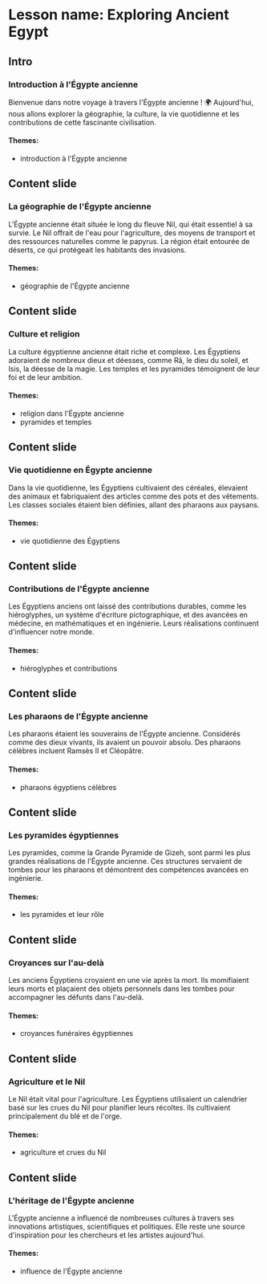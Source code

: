 # Lesson name: Exploring Ancient Egypt

## Intro

### Introduction à l'Égypte ancienne

Bienvenue dans notre voyage à travers l'Égypte ancienne ! 🌍 Aujourd'hui, nous allons explorer la géographie, la culture, la vie quotidienne et les contributions de cette fascinante civilisation.

#### **Themes:**
- introduction à l'Égypte ancienne

## Content slide

### La géographie de l'Égypte ancienne

L'Égypte ancienne était située le long du fleuve Nil, qui était essentiel à sa survie. Le Nil offrait de l'eau pour l'agriculture, des moyens de transport et des ressources naturelles comme le papyrus. La région était entourée de déserts, ce qui protégeait les habitants des invasions.

#### **Themes:**
- géographie de l'Égypte ancienne

## Content slide

### Culture et religion

La culture égyptienne ancienne était riche et complexe. Les Égyptiens adoraient de nombreux dieux et déesses, comme Râ, le dieu du soleil, et Isis, la déesse de la magie. Les temples et les pyramides témoignent de leur foi et de leur ambition.

#### **Themes:**
- religion dans l'Égypte ancienne
- pyramides et temples

## Content slide

### Vie quotidienne en Égypte ancienne

Dans la vie quotidienne, les Égyptiens cultivaient des céréales, élevaient des animaux et fabriquaient des articles comme des pots et des vêtements. Les classes sociales étaient bien définies, allant des pharaons aux paysans.

#### **Themes:**
- vie quotidienne des Égyptiens

## Content slide

### Contributions de l'Égypte ancienne

Les Égyptiens anciens ont laissé des contributions durables, comme les hiéroglyphes, un système d'écriture pictographique, et des avancées en médecine, en mathématiques et en ingénierie. Leurs réalisations continuent d'influencer notre monde.

#### **Themes:**
- hiéroglyphes et contributions

## Content slide

### Les pharaons de l'Égypte ancienne

Les pharaons étaient les souverains de l'Égypte ancienne. Considérés comme des dieux vivants, ils avaient un pouvoir absolu. Des pharaons célèbres incluent Ramsès II et Cléopâtre.

#### **Themes:**
- pharaons égyptiens célèbres

## Content slide

### Les pyramides égyptiennes

Les pyramides, comme la Grande Pyramide de Gizeh, sont parmi les plus grandes réalisations de l'Égypte ancienne. Ces structures servaient de tombes pour les pharaons et démontrent des compétences avancées en ingénierie.

#### **Themes:**
- les pyramides et leur rôle

## Content slide

### Croyances sur l'au-delà

Les anciens Égyptiens croyaient en une vie après la mort. Ils momifiaient leurs morts et plaçaient des objets personnels dans les tombes pour accompagner les défunts dans l'au-delà.

#### **Themes:**
- croyances funéraires égyptiennes

## Content slide

### Agriculture et le Nil

Le Nil était vital pour l'agriculture. Les Égyptiens utilisaient un calendrier basé sur les crues du Nil pour planifier leurs récoltes. Ils cultivaient principalement du blé et de l'orge.

#### **Themes:**
- agriculture et crues du Nil

## Content slide

### L'héritage de l'Égypte ancienne

L'Égypte ancienne a influencé de nombreuses cultures à travers ses innovations artistiques, scientifiques et politiques. Elle reste une source d'inspiration pour les chercheurs et les artistes aujourd'hui.

#### **Themes:**
- influence de l'Égypte ancienne
